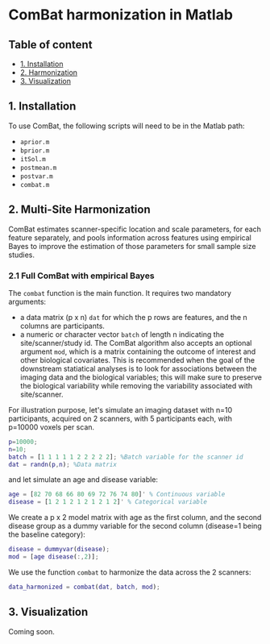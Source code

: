 # ComBat harmonization in Matlab

## Table of content
- [1. Installation](#id-section1)
- [2. Harmonization](#id-section2)
- [3. Visualization](#id-section3)

<div id='id-section1'/>

## 1. Installation
 
To use ComBat, the following scripts will need to be in the Matlab path:
- `aprior.m`
- `bprior.m`
- `itSol.m`
- `postmean.m`
- `postvar.m`
- `combat.m`

<div id='id-section2'/>

## 2. Multi-Site Harmonization

ComBat estimates scanner-specific location and scale parameters, for each feature separately, and pools information across features using empirical Bayes to improve the estimation of those parameters for small sample size studies.  

### 2.1 Full ComBat with empirical Bayes

The  `combat` function is the main function. It requires two mandatory arguments:
- a data matrix (p x n) `dat` for which the p rows are features, and the n columns are participants. 
- a numeric or character vector `batch` of length n indicating the site/scanner/study id. 
The ComBat algorithm also accepts an optional argument `mod`, which is a matrix containing the outcome of interest and other biological covariates. This is recommended when the goal of the downstream statiatical analyses is to look for associations between the imaging data and the biological variables; this will make sure to preserve the biological variability while removing the variability associated with site/scanner. 

For illustration purpose, let's simulate an imaging dataset with n=10 participants, acquired on 2 scanners, with 5 participants each, with p=10000 voxels per scan. 

```matlab
p=10000;
n=10;
batch = [1 1 1 1 1 2 2 2 2 2]; %Batch variable for the scanner id
dat = randn(p,n); %Data matrix
```
and let simulate an age and disease variable: 
```matlab
age = [82 70 68 66 80 69 72 76 74 80]' % Continuous variable
disease = [1 2 1 2 1 2 1 2 1 2]' % Categorical variable
```
We create a p x 2 model matrix with age as the first column, and the second disease group as a dummy variable for the second column (disease=1 being the baseline category):
```matlab
disease = dummyvar(disease);
mod = [age disease(:,2)];
```
We use the function `combat` to harmonize the data across the 2 scanners:
```matlab
data_harmonized = combat(dat, batch, mod);
```

<div id='id-section3'/>

## 3. Visualization

Coming soon.




